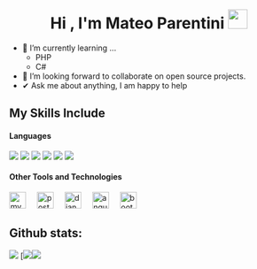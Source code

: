 <h1 align="center"><b>Hi , I'm Mateo Parentini </b><img src="https://media.giphy.com/media/hvRJCLFzcasrR4ia7z/giphy.gif" width="35"></h1>
<!--  -->



- 🌱 I’m currently learning ...
  - PHP
  - C#
- 👯 I’m looking forward to collaborate on open source projects.
- ✔ Ask me about anything, I am happy to help<br>


## My Skills Include

<h4> Languages </h4>
<span> 
  <img src="https://img.shields.io/badge/HTML5-E34F26?style=for-the-badge&logo=html5&logoColor=white">
  <img src="https://img.shields.io/badge/CSS3-1572B6?style=for-the-badge&logo=css3&logoColor=white">
  <img src="https://img.shields.io/badge/JavaScript-F7DF1E?style=for-the-badge&logo=javascript&logoColor=black">
  <img src="https://img.shields.io/badge/Java-ED8B00?style=for-the-badge&logo=java&logoColor=white">
  <img src="https://img.shields.io/badge/python-3670A0?style=for-the-badge&logo=python&logoColor=ffdd54">
  <img src= "https://img.shields.io/badge/typescript-%23007ACC.svg?style=for-the-badge&logo=typescript&logoColor=white">
 


</span>


<h4> Other Tools and Technologies </h4>
<span>
  
<div align="left">
  <img src="https://cdn.jsdelivr.net/gh/devicons/devicon/icons/mysql/mysql-original.svg" height="30" alt="mysql logo"  />
  <img width="12" />
  <img src="https://cdn.jsdelivr.net/gh/devicons/devicon/icons/postgresql/postgresql-original.svg" height="30" alt="postgresql logo"  />
  <img width="12" />
  <img src="https://cdn.jsdelivr.net/gh/devicons/devicon/icons/django/django-plain.svg" height="30" alt="django logo"  />
  <img width="12" />
  <img src="https://cdn.jsdelivr.net/gh/devicons/devicon/icons/angularjs/angularjs-original.svg" height="30" alt="angularjs logo"  />
  <img width="12" />
  <img src="https://cdn.jsdelivr.net/gh/devicons/devicon/icons/bootstrap/bootstrap-original.svg" height="30" alt="bootstrap logo"  />


</div>






<h2>Github stats:</h2> 

[![](https://github-readme-stats.vercel.app/api?username=mateoparentini&show_icons=true&theme=tokyonight&hide_border=true&locale=en)](https://github.com/mateoparentini) [![](https://github-readme-streak-stats.herokuapp.com/?user=mateoparentini&theme=material-palenight)[![](https://github-readme-stats.vercel.app/api/top-langs?username=mateoparentini&show_icons=true&theme=tokyonight&locale=en&layout=compact)](https://github.com/mateoparentini)


</div>

